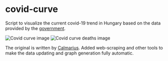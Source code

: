 # covid-curve
Script to visualize the current covid-19 trend in Hungary based on the data provided by the [government](https://koronavirus.gov.hu/hirek).

![Covid curve image](https://i.imgur.com/th85Mo3.png)
![Covid curve deaths image](https://i.imgur.com/2wIEgXd.png)

The original is written by [Calmarius](https://github.com/Calmarius). Added web-scraping and other tools to make the data updating and graph generation fully automatic.
